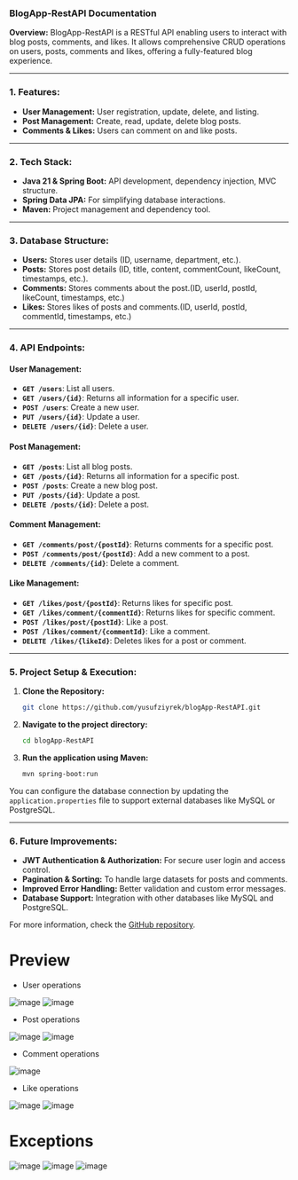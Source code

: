 ### BlogApp-RestAPI Documentation

**Overview:**
BlogApp-RestAPI is a RESTful API enabling users to interact with blog posts, comments, and likes. It allows comprehensive CRUD operations on users, posts, comments and likes, offering a fully-featured blog experience.

---

### **1. Features:**
- **User Management:** User registration, update, delete, and listing.
- **Post Management:** Create, read, update, delete blog posts.
- **Comments & Likes:** Users can comment on and like posts.

---

### **2. Tech Stack:**
- **Java 21 & Spring Boot:** API development, dependency injection, MVC structure.
- **Spring Data JPA:** For simplifying database interactions.
- **Maven:** Project management and dependency tool.

---

### **3. Database Structure:**

- **Users:** Stores user details (ID, username, department, etc.).
- **Posts:** Stores post details (ID, title, content, commentCount, likeCount, timestamps, etc.).
- **Comments:** Stores comments about the post.(ID, userId, postId, likeCount, timestamps, etc.)
- **Likes:** Stores likes of posts and comments.(ID, userId, postId, commentId, timestamps, etc.)

---

### **4. API Endpoints:**

#### **User Management:**
- **`GET /users`**: List all users.
- **`GET /users/{id}`**: Returns all information for a specific user.
- **`POST /users`**: Create a new user.
- **`PUT /users/{id}`**: Update a user.
- **`DELETE /users/{id}`**: Delete a user.

#### **Post Management:**
- **`GET /posts`**: List all blog posts.
- **`GET /posts/{id}`**: Returns all information for a specific post.
- **`POST /posts`**: Create a new blog post.
- **`PUT /posts/{id}`**: Update a post.
- **`DELETE /posts/{id}`**: Delete a post.

#### **Comment Management:**
- **`GET /comments/post/{postId}`**: Returns comments for a specific post.
- **`POST /comments/post/{postId}`**: Add a new comment to a post.
- **`DELETE /comments/{id}`**: Delete a comment.

#### **Like Management:**
- **`GET /likes/post/{postId}`**: Returns likes for specific post.
- **`GET /likes/comment/{commentId}`**: Returns likes for specific comment.
- **`POST /likes/post/{postId}`**: Like a post.
- **`POST /likes/comment/{commentId}`**: Like a comment.
- **`DELETE /likes/{likeId}`**: Deletes likes for a post or comment.

---

### **5. Project Setup & Execution:**

1. **Clone the Repository:**
   ```bash
   git clone https://github.com/yusufziyrek/blogApp-RestAPI.git
   ```

2. **Navigate to the project directory:**
   ```bash
   cd blogApp-RestAPI
   ```

3. **Run the application using Maven:**
   ```bash
   mvn spring-boot:run
   ```

You can configure the database connection by updating the `application.properties` file to support external databases like MySQL or PostgreSQL.

---

### **6. Future Improvements:**

- **JWT Authentication & Authorization:** For secure user login and access control.
- **Pagination & Sorting:** To handle large datasets for posts and comments.
- **Improved Error Handling:** Better validation and custom error messages.
- **Database Support:** Integration with other databases like MySQL and PostgreSQL.

For more information, check the [GitHub repository](https://github.com/yusufziyrek/blogApp-RestAPI).

#

 # Preview
- User operations

![image](https://github.com/user-attachments/assets/a8a09b5a-94e5-4e8b-ade1-f8bac036179c)
![image](https://github.com/user-attachments/assets/4d66e2d6-0960-47fc-b13c-b38e7c5d6398)


- Post operations

![image](https://github.com/user-attachments/assets/441e6a13-492a-4ef0-b976-0d3581c3b2ff)
![image](https://github.com/user-attachments/assets/40fd4bb3-1add-4d2f-9ec0-8ff357b93482)


- Comment operations

![image](https://github.com/user-attachments/assets/3fc2acf3-7364-4b43-bff1-a34a512528e7)


- Like operations

![image](https://github.com/user-attachments/assets/5c12f27f-108f-42d5-b0b7-870712f5082a)
![image](https://github.com/user-attachments/assets/f9352ad7-c895-49e9-836a-78ecace5cc81)


# Exceptions

![image](https://github.com/user-attachments/assets/5db2353d-f1c6-40f9-a8d0-f46aff37e883)
![image](https://github.com/user-attachments/assets/89a12d46-acdb-4154-90c4-5ac832e6f09c)
![image](https://github.com/user-attachments/assets/4a4a887c-c8be-49ae-91b7-7332972710b5)











